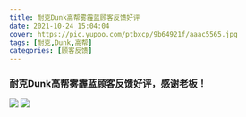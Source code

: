 ```yaml
---
title: 耐克Dunk高帮雾霾蓝顾客反馈好评
date: 2021-10-24 15:04:04
cover: https://pic.yupoo.com/ptbxcp/9b64921f/aaac5565.jpg
tags: [耐克,Dunk,高帮]
categories: [顾客反馈]
---
```


###  耐克Dunk高帮雾霾蓝顾客反馈好评，感谢老板！
![](https://pic.yupoo.com/ptbxcp/331f8af1/24f22f6b.jpg)
![](https://pic.yupoo.com/ptbxcp/9b64921f/aaac5565.jpg)

